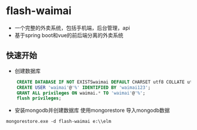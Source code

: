 # flash-waimai
- 一个完整的外卖系统，包括手机端，后台管理，api
- 基于spring boot和vue的前后端分离的外卖系统

## 快速开始
- 创建数据库
```sql
    CREATE DATABASE IF NOT EXISTSwaimai DEFAULT CHARSET utf8 COLLATE utf8_general_ci; 
    CREATE USER 'waimai'@'%' IDENTIFIED BY 'waimai123';
    GRANT ALL privileges ON waimai.* TO 'waimai'@'%';
    flush privileges;

```
- 安装mongodb并创建数据库
使用mongorestore  导入mongodb数据
```
mongorestore.exe -d flash-waimai e:\\elm
```
